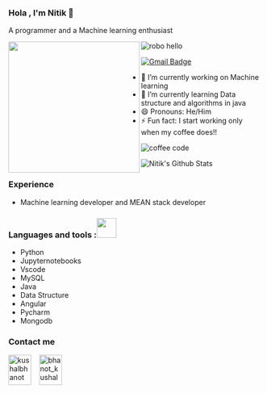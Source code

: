 ### Hola , I'm Nitik 👋

A programmer and a Machine learning enthusiast

<a href="https://github.com/nitikgoyal"><img align="left" width="260" height="260" src="https://brandingandbuzzing.com/wp-content/uploads/2019/12/bitmoji-20191219103406.png"></a>

![robo hello](https://user-images.githubusercontent.com/51138087/93663951-39922d00-fa20-11ea-952b-48da7a6e5381.gif)



[![Gmail Badge](https://img.shields.io/badge/-nitikgoyal2712@gmail.com-c14438?style=flat-square&logo=Gmail&logoColor=white&link=mailto:nitikgoyal2712@gmail.com)](mailto:nitikgoyal2712@gmail.com)



- 🔭 I’m currently working on Machine learning
- 🌱 I’m currently learning Data structure and algorithms in java
- 😄 Pronouns: He/Him
- ⚡ Fun fact: I start working only when my coffee does!!

![coffee code](https://user-images.githubusercontent.com/51138087/93663687-87a63100-fa1e-11ea-841c-88dbd3e76d02.gif)




![Nitik's Github Stats](https://github-readme-stats.vercel.app/api?username=nitikgoyal&&show_icons=true&title_color=ffffff&icon_color=bb2acf&text_color=daf7dc&bg_color=151515)

### Experience 

- Machine learning developer and MEAN stack developer

### Languages and tools :<img src="https://camo.githubusercontent.com/40dff491d4e8123af55298ef908faedb66c463e5/68747470733a2f2f6d656469612e67697068792e636f6d2f6d656469612f57556c706c634d704f43456d5447427442572f67697068792e676966" width="39px">


- Python
- Jupyternotebooks
- Vscode
- MySQL
- Java
- Data Structure
- Angular
- Pycharm
- Mongodb

### Contact me

<p align="left">
  <a href="https://www.linkedin.com/in/nitik-goyal-797401190" target="_blank"><img align="center" src="https://cdn.jsdelivr.net/npm/simple-icons@3.0.1/icons/linkedin.svg" alt="kushalbhanot" height="60" width="45" /></a> &nbsp;&nbsp;
<a href="https://twitter.com/Nitik25672079?s=08" target="_blank"><img align="center" src="https://cdn.jsdelivr.net/npm/simple-icons@3.0.1/icons/twitter.svg" alt="bhanot_kushal" height="60" width="45" /></a> &nbsp;&nbsp;
